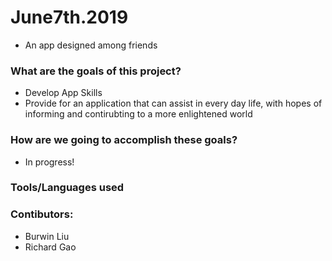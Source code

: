 # June7th.2019
* An app designed among friends

### What are the goals of this project?
* Develop App Skills
* Provide for an application that can assist in every day life, with hopes of informing and contirubting to a more enlightened world

### How are we going to accomplish these goals?
* In progress!

### Tools/Languages used

### Contibutors:
* Burwin Liu
* Richard Gao
